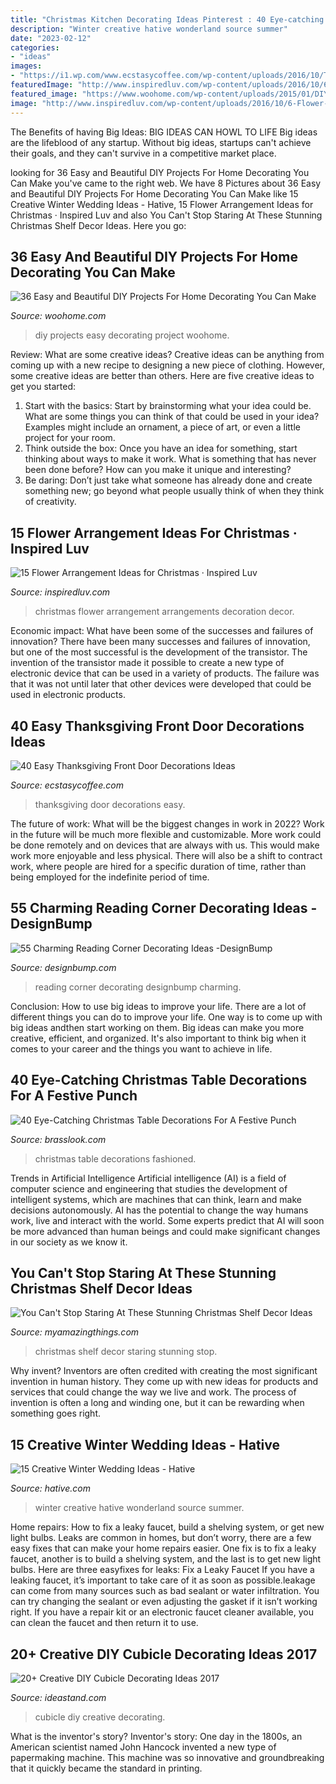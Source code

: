 ```yaml
---
title: "Christmas Kitchen Decorating Ideas Pinterest : 40 Eye-catching Christmas Table Decorations For A Festive Punch"
description: "Winter creative hative wonderland source summer"
date: "2023-02-12"
categories:
- "ideas"
images:
- "https://i1.wp.com/www.ecstasycoffee.com/wp-content/uploads/2016/10/Thanksgiving-Front-Door-Decorations-6.jpg?resize=427%2C640"
featuredImage: "http://www.inspiredluv.com/wp-content/uploads/2016/10/6-Flower-Arrangements-for-Christmas.jpg"
featured_image: "https://www.woohome.com/wp-content/uploads/2015/01/DIY-project-for-homedecor-woohome-22.jpg"
image: "http://www.inspiredluv.com/wp-content/uploads/2016/10/6-Flower-Arrangements-for-Christmas.jpg"
---
```



The Benefits of having Big Ideas:
BIG IDEAS CAN HOWL TO LIFE
Big ideas are the lifeblood of any startup. Without big ideas, startups can't achieve their goals, and they can't survive in a competitive market place.

	

		
looking for 36 Easy and Beautiful DIY Projects For Home Decorating You Can Make you've came to the right web. We have 8 Pictures about 36 Easy and Beautiful DIY Projects For Home Decorating You Can Make like 15 Creative Winter Wedding Ideas - Hative, 15 Flower Arrangement Ideas for Christmas · Inspired Luv and also You Can&#039;t Stop Staring At These Stunning Christmas Shelf Decor Ideas. Here you go:
		
    
## 36 Easy And Beautiful DIY Projects For Home Decorating You Can Make

<img loading=lazy src="https://www.woohome.com/wp-content/uploads/2015/01/DIY-project-for-homedecor-woohome-22.jpg" onerror="this.onerror=null;this.src='https://tse1.mm.bing.net/th?id=OIP.g5oQpnwT87KJZkLYb2n3xgHaMY&amp;pid=15.1';" alt="36 Easy and Beautiful DIY Projects For Home Decorating You Can Make">

_Source: woohome.com_

>diy projects easy decorating project woohome. 

	

Review: What are some creative ideas?
Creative ideas can be anything from coming up with a new recipe to designing a new piece of clothing. However, some creative ideas are better than others. Here are five creative ideas to get you started: 
1. Start with the basics: Start by brainstorming what your idea could be. What are some things you can think of that could be used in your idea? Examples might include an ornament, a piece of art, or even a little project for your room. 
2. Think outside the box: Once you have an idea for something, start thinking about ways to make it work. What is something that has never been done before? How can you make it unique and interesting? 
3. Be daring: Don’t just take what someone has already done and create something new; go beyond what people usually think of when they think of creativity.

    
## 15 Flower Arrangement Ideas For Christmas · Inspired Luv

<img loading=lazy src="http://www.inspiredluv.com/wp-content/uploads/2016/10/6-Flower-Arrangements-for-Christmas.jpg" onerror="this.onerror=null;this.src='https://tse4.mm.bing.net/th?id=OIP.9nsHSk0VRqhw8Cyhjt_negHaLR&amp;pid=15.1';" alt="15 Flower Arrangement Ideas for Christmas · Inspired Luv">

_Source: inspiredluv.com_

>christmas flower arrangement arrangements decoration decor. 

	

Economic impact: What have been some of the successes and failures of innovation?
There have been many successes and failures of innovation, but one of the most successful is the development of the transistor. The invention of the transistor made it possible to create a new type of electronic device that can be used in a variety of products. The failure was that it was not until later that other devices were developed that could be used in electronic products.

    
## 40 Easy Thanksgiving Front Door Decorations Ideas

<img loading=lazy src="https://i1.wp.com/www.ecstasycoffee.com/wp-content/uploads/2016/10/Thanksgiving-Front-Door-Decorations-6.jpg?resize=427%2C640" onerror="this.onerror=null;this.src='https://tse2.mm.bing.net/th?id=OIP.xHpvSOAwPOqGqB6L2-VWrAAAAA&amp;pid=15.1';" alt="40 Easy Thanksgiving Front Door Decorations Ideas">

_Source: ecstasycoffee.com_

>thanksgiving door decorations easy. 

	

The future of work: What will be the biggest changes in work in 2022?
Work in the future will be much more flexible and customizable. More work could be done remotely and on devices that are always with us. This would make work more enjoyable and less physical. There will also be a shift to contract work, where people are hired for a specific duration of time, rather than being employed for the indefinite period of time.

    
## 55 Charming Reading Corner Decorating Ideas -DesignBump

<img loading=lazy src="https://cdn.designbump.com/wp-content/uploads/2015/11/reading-corner-nook22.jpg" onerror="this.onerror=null;this.src='https://tse4.mm.bing.net/th?id=OIP.tLGY7aJv86MNIoTHpz4ocQHaKN&amp;pid=15.1';" alt="55 Charming Reading Corner Decorating Ideas -DesignBump">

_Source: designbump.com_

>reading corner decorating designbump charming. 

	

Conclusion: How to use big ideas to improve your life.
There are a lot of different things you can do to improve your life. One way is to come up with big ideas andthen start working on them. Big ideas can make you more creative, efficient, and organized. It's also important to think big when it comes to your career and the things you want to achieve in life.

    
## 40 Eye-Catching Christmas Table Decorations For A Festive Punch

<img loading=lazy src="https://www.brasslook.com/wp-content/uploads/2017/11/Old-fashioned-Christmas-table-decorations.jpg" onerror="this.onerror=null;this.src='https://tse1.mm.bing.net/th?id=OIP.36mVaFcErNeSAo8hRV1C-wHaLO&amp;pid=15.1';" alt="40 Eye-Catching Christmas Table Decorations For A Festive Punch">

_Source: brasslook.com_

>christmas table decorations fashioned. 

	

Trends in Artificial Intelligence
Artificial intelligence (AI) is a field of computer science and engineering that studies the development of intelligent systems, which are machines that can think, learn and make decisions autonomously. AI has the potential to change the way humans work, live and interact with the world. Some experts predict that AI will soon be more advanced than human beings and could make significant changes in our society as we know it.

    
## You Can&#039;t Stop Staring At These Stunning Christmas Shelf Decor Ideas

<img loading=lazy src="http://myamazingthings.com/wp-content/uploads/2017/12/christmas-shelf-decor-3-.jpg" onerror="this.onerror=null;this.src='https://tse2.mm.bing.net/th?id=OIP.NTDYbDqkbJcmVIQpa7wydwHaLH&amp;pid=15.1';" alt="You Can&#039;t Stop Staring At These Stunning Christmas Shelf Decor Ideas">

_Source: myamazingthings.com_

>christmas shelf decor staring stunning stop. 

	

Why invent?
Inventors are often credited with creating the most significant invention in human history. They come up with new ideas for products and services that could change the way we live and work. The process of invention is often a long and winding one, but it can be rewarding when something goes right.

    
## 15 Creative Winter Wedding Ideas - Hative

<img loading=lazy src="https://hative.com/wp-content/uploads/2014/11/winter-wedding-ideas/7-creative-winter-wedding-ideas.jpg" onerror="this.onerror=null;this.src='https://tse4.mm.bing.net/th?id=OIP.OQsb_jRlTsWd1OP8HYxzPgHaLG&amp;pid=15.1';" alt="15 Creative Winter Wedding Ideas - Hative">

_Source: hative.com_

>winter creative hative wonderland source summer. 

	

Home repairs: How to fix a leaky faucet, build a shelving system, or get new light bulbs.
Leaks are common in homes, but don’t worry, there are a few easy fixes that can make your home repairs easier. One fix is to fix a leaky faucet, another is to build a shelving system, and the last is to get new light bulbs. Here are three easyfixes for leaks: 
Fix a Leaky Faucet
If you have a leaking faucet, it’s important to take care of it as soon as possible.leakage can come from many sources such as bad sealant or water infiltration. You can try changing the sealant or even adjusting the gasket if it isn’t working right. If you have a repair kit or an electronic faucet cleaner available, you can clean the faucet and then return it to use.

    
## 20+ Creative DIY Cubicle Decorating Ideas 2017

<img loading=lazy src="https://ideastand.com/wp-content/uploads/2014/06/cubicle-decorating-ideas/4-cubicle-decorating-ideas.jpg" onerror="this.onerror=null;this.src='https://tse3.mm.bing.net/th?id=OIP.VHOx8lixeW7JpfU3SP7vlgHaJ4&amp;pid=15.1';" alt="20+ Creative DIY Cubicle Decorating Ideas 2017">

_Source: ideastand.com_

>cubicle diy creative decorating. 

	

What is the inventor's story?
Inventor's story: One day in the 1800s, an American scientist named John Hancock invented a new type of papermaking machine. This machine was so innovative and groundbreaking that it quickly became the standard in printing.

